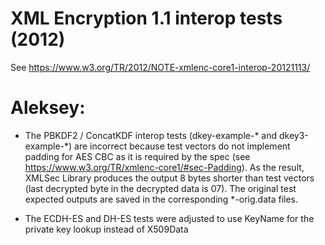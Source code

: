 # XML Encryption 1.1 interop tests (2012)

See https://www.w3.org/TR/2012/NOTE-xmlenc-core1-interop-20121113/


# Aleksey:

- The PBKDF2 / ConcatKDF interop tests (dkey-example-* and dkey3-example-*)
are incorrect because test vectors do not implement padding for AES CBC as
it is required by the spec (see https://www.w3.org/TR/xmlenc-core1/#sec-Padding).
As the result, XMLSec Library produces the output 8 bytes shorter than
test vectors (last decrypted byte in the decrypted data is 07). The original
test expected outputs are saved in the corresponding *-orig.data files.

- The ECDH-ES and DH-ES tests were adjusted to use KeyName for the private key
lookup instead of X509Data
